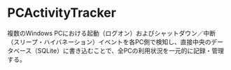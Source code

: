 # PCActivityTracker
複数のWindows PCにおける起動（ログオン）およびシャットダウン／中断（スリープ・ハイバネーション）イベントを各PC側で検知し、直接中央のデータベース（SQLite）に書き込むことで、全PCの利用状況を一元的に記録・管理する。
